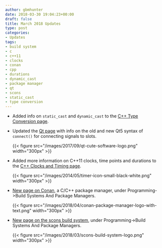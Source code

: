 ```yaml
---
author: gbmhunter
date: 2018-03-30 19:04:23+00:00
draft: false
title: March 2018 Updates
type: post
categories:
- Updates
tags:
- build system
- c
- c++11
- clocks
- conan
- cpp
- durations
- dynamic_cast
- package manager
- qt
- scons
- static_cast
- type conversion
---
```


* Added info on `static_cast` and `dynamic_cast` to the [C++ Type Conversion page](/programming/languages/c-plus-plus/type-conversion).  

* Updated the [Qt page](/programming/languages/c-plus-plus/qt-cute) with info on the old and new Qt5 syntax of `connect()` for connecting signals to slots.  

	{{< figure src="/images/2017/09/qt-cute-software-logo.png" width="300px" >}}

* Added more information on C++11 clocks, time points and durations to the [C++ Clocks and Timing page](/programming/languages/c-plus-plus/clocks-and-timing).  

	{{< figure src="/images/2014/05/timer-icon-small-black-white.png" width="300px" >}}

* [New page on Conan](/programming/build-systems-and-package-managers/conan/), a C/C++ package manager, under Programming->Build Systems And Package Managers.  

	{{< figure src="/images/2018/04/conan-package-manager-logo-with-text.png" width="300px" >}}

* [New page on the scons build system](/programming/build-systems-and-package-managers/scons), under Programming->Build Systems And Package Managers.  

	{{< figure src="/images/2018/03/scons-build-system-logo.png" width="300px" >}}